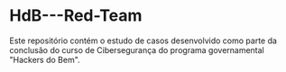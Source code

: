 # HdB---Red-Team
 Este repositório contém o estudo de casos desenvolvido como parte da conclusão do curso de Cibersegurança do programa governamental "Hackers do Bem". 
